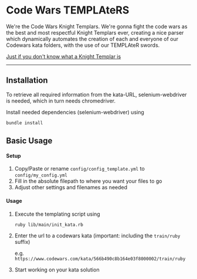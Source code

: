 # Code Wars TEMPLAteRS

We're the Code Wars Knight Templars. We're gonna fight the code wars as the best and most respectful Knight Templars ever, creating a nice parser which dynamically automates the creation of each and everyone of our Codewars kata folders, with the use of our TEMPLAteR swords.

[Just if you don't know what a Knight Templar is](https://en.wikipedia.org/wiki/Knights_Templar)

---

## Installation

To retrieve all required information from the kata-URL, selenium-webdriver is needed, which in turn needs chromedriver.

Install needed dependencies (selenium-webdriver) using

`bundle install`

## Basic Usage

#### Setup

1. Copy/Paste or rename `config/config_template.yml` to `config/my_config.yml`
2. Fill in the absolute filepath to where you want your files to go
3. Adjust other settings and filenames as needed

#### Usage

1. Execute the templating script using

    `ruby lib/main/init_kata.rb`

2. Enter the url to a codewars kata (important: including the `train/ruby` suffix)

      e.g. `https://www.codewars.com/kata/566b490c8b164e03f8000002/train/ruby`

3. Start working on your kata solution
